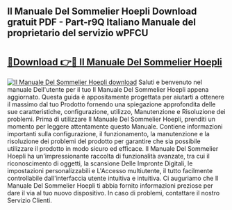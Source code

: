 ## Il Manuale Del Sommelier Hoepli Download gratuit PDF - Part-r9Q Italiano Manuale del proprietario del servizio wPFCU

# <h2><a href="http://dfeqhi7.blite.top/?on=Il+Manuale+Del+Sommelier+Hoepli">🔗Download 👉🔴 Il Manuale Del Sommelier Hoepli</a></h2>

[![Il Manuale Del Sommelier Hoepli download](https://i.imgur.com/lujVjoI.png)](http://dfeqhi7.blite.top/?on=Il+Manuale+Del+Sommelier+Hoepli)
Saluti e benvenuto nel manuale Dell'utente per il tuo Il Manuale Del Sommelier Hoepli appena aggiornato. Questa guida è appositamente progettata per aiutarti a ottenere il massimo dal tuo Prodotto fornendo una spiegazione approfondita delle sue caratteristiche, configurazione, utilizzo, Manutenzione e Risoluzione dei problemi. Prima di utilizzare Il Manuale Del Sommelier Hoepli, prenditi un momento per leggere attentamente questo Manuale. Contiene informazioni importanti sulla configurazione, il funzionamento, la manutenzione e la risoluzione dei problemi del prodotto per garantire che sia possibile utilizzare il prodotto in modo sicuro ed efficace. Il Manuale Del Sommelier Hoepli ha un'impressionante raccolta di funzionalità avanzate, tra cui il riconoscimento di oggetti, la scansione Delle Impronte Digitali, le impostazioni personalizzabili e L'Accesso multiutente, il tutto facilmente controllabile dall'interfaccia utente intuitiva e intuitiva. Ci auguriamo che Il Manuale Del Sommelier Hoepli ti abbia fornito informazioni preziose per dare il via al tuo nuovo dispositivo. In caso di problemi, contattare il nostro Servizio Clienti.
